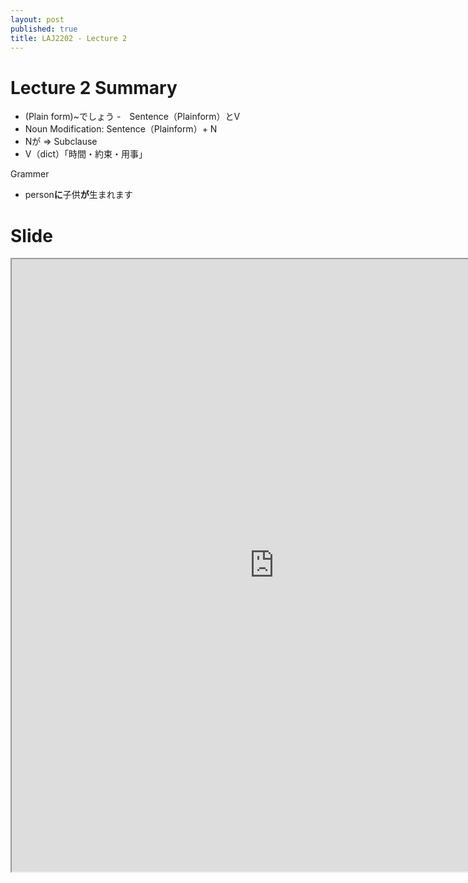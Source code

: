 ```yaml
---
layout: post
published: true
title: LAJ2202 - Lecture 2
---
```

# Lecture 2 Summary

- (Plain form)~でしょう
-　Sentence（Plainform）とV
- Noun Modification: Sentence（Plainform）+ N
- Nが => Subclause
- V（dict）「時間・約束・用事」

Grammer

- person**に**子供**が**生まれます

# Slide

<iframe src="https://drive.google.com/file/d/1iGP-bCZfrpR5rJ_iJlHo4NqN2uisTAh1/preview" width="840" height="980"></iframe>
